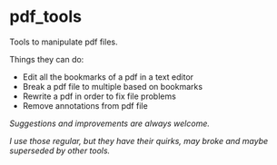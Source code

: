 
# pdf_tools


Tools to manipulate pdf files.

Things they can do:
- Edit all the bookmarks of a pdf in a text editor
- Break a pdf file to multiple based on bookmarks
- Rewrite a pdf in order to fix file problems
- Remove annotations from pdf file



*Suggestions and improvements are always welcome.*

*I use those regular, but they have their quirks, may broke and maybe superseded by other tools.*
